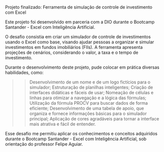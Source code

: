 
Projeto finalizado: Ferramenta de simulação de controle de investimento com Excel

Este projeto foi desenvolvido em parceria com a DIO durante o Bootcamp Santander - Excel com Inteligência Artificial.

O desafio consistia em criar um simulador de controle de investimentos usando o Excel como base, visando ajudar pessoas a organizar e simular investimentos em fundos imobiliários (FIIs). A ferramenta apresenta projeções de cenários, considerando o valor, a taxa e o tempo de investimento.

Durante o desenvolvimento deste projeto, pude colocar em prática diversas habilidades, como:

>> Desenvolvimento de um nome e de um logo fictícios para o simulador;
>> Estruturação de planilhas inteligentes;
>> Criação de interfaces didáticas e fáceis de usar;
>> Nomeação de células e linhas para otimizar a navegação e a lógica das fórmulas;
>> Utilização da fórmula PROCV para buscar dados de forma eficiente;
>> Desenvolvimento de uma tabela de apoio, que organiza e fornece informações básicas para o simulador principal;
>> Aplicação de cores agradáveis para tornar a interface mais atrativa e fácil de entender.
>> 
Esse desafio me permitiu aplicar os conhecimentos e conceitos adquiridos durante o Bootcamp Santander - Excel com Inteligência Artificial, sob orientação do professor Felipe Aguiar.

